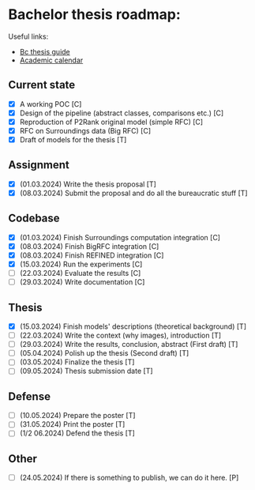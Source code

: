 # Bachelor thesis roadmap:
Useful links:
- [Bc thesis guide](https://www.mff.cuni.cz/cs/studenti/bc-a-mgr-studium/bakalarske-a-diplomove-prace/pruvodce-po-bakalarske-praci)
- [Academic calendar](https://www.mff.cuni.cz/cs/studenti/harmonogram-ak-roku/harmonogram-2023-2024)

## Current state
- [x] A working POC [C]
- [x] Design of the pipeline (abstract classes, comparisons etc.) [C]
- [x] Reproduction of P2Rank original model (simple RFC) [C]
- [x] RFC on Surroundings data (Big RFC) [C]
- [x] Draft of models for the thesis [T]

## Assignment
- [x] (01.03.2024) Write the thesis proposal [T]
- [x] (08.03.2024) Submit the proposal and do all the bureaucratic stuff [T]

## Codebase
- [x] (01.03.2024) Finish Surroundings computation integration [C]
- [x] (08.03.2024) Finish BigRFC integration [C]
- [x] (08.03.2024) Finish REFINED integration [C]
- [x] (15.03.2024) Run the experiments [C]
- [ ] (22.03.2024) Evaluate the results [C]
- [ ] (29.03.2024) Write documentation [C]

## Thesis
- [x] (15.03.2024) Finish models' descriptions (theoretical background) [T]
- [ ] (22.03.2024) Write the context (why images), introduction [T]
- [ ] (29.03.2024) Write the results, conclusion, abstract (First draft) [T]
- [ ] (05.04.2024) Polish up the thesis (Second draft) [T]
- [ ] (03.05.2024) Finalize the thesis [T]
- [ ] (09.05.2024) Thesis submission date [T]

## Defense
- [ ] (10.05.2024) Prepare the poster [T]
- [ ] (31.05.2024) Print the poster [T]
- [ ] (1/2 06.2024) Defend the thesis [T]

## Other
- [ ] (24.05.2024) If there is something to publish, we can do it here. [P]
